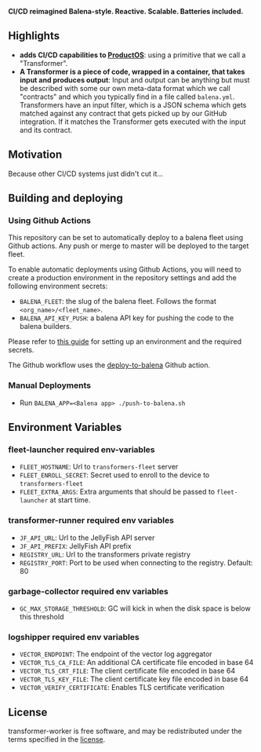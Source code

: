 **CI/CD reimagined Balena-style. Reactive. Scalable. Batteries included.**

## Highlights

- **adds CI/CD capabilities to [ProductOS](https://github.com/product-os/)**: using a primitive that we call a "Transformer". 
- **A Transformer is a piece of code, wrapped in a container, that takes input and produces output**: Input and output can be anything but must be described with some our own meta-data format which we call "contracts" and which you typically find in a file called `balena.yml`. Transformers have an input filter, which is a JSON schema which gets matched against any contract that gets picked up by our GitHub integration. If it matches the Transformer gets executed with the input and its contract.

## Motivation

Because other CI/CD systems just didn't cut it...

## Building and deploying

### Using Github Actions

This repository can be set to automatically deploy to a balena fleet using 
Github actions. Any push or merge to master will be deployed to the target
fleet.

To enable automatic deployments using Github Actions, you will need to create a
production environment in the repository settings and add the following
environment secrets:
* `BALENA_FLEET`: the slug of the balena fleet. Follows the format `<org_name>/<fleet_name>`.
* `BALENA_API_KEY_PUSH`: a balena API key for pushing the code to the balena builders.

Please refer to [this guide][github-repository-environments] for setting up
an environment and the required secrets.

The Github workflow uses the [deploy-to-balena][deploy-to-balena] Github action.

### Manual Deployments

* Run `BALENA_APP=<Balena app> ./push-to-balena.sh`


## Environment Variables

### fleet-launcher required env-variables
* `FLEET_HOSTNAME`: Url to `transformers-fleet` server
* `FLEET_ENROLL_SECRET`: Secret used to enroll to the device to `transformers-fleet`
* `FLEET_EXTRA_ARGS`: Extra arguments that should be passed to `fleet-launcher` at start time. 

### transformer-runner required env variables
* `JF_API_URL`: Url to the JellyFish API server
* `JF_API_PREFIX`: JellyFish API prefix
* `REGISTRY_URL`: Url to the transformers private registry
* `REGISTRY_PORT`: Port to be used when connecting to the registry. Default: 80

### garbage-collector required env variables
* `GC_MAX_STORAGE_THRESHOLD`: GC will kick in when the disk space is below this threshold

### logshipper required env variables
* `VECTOR_ENDPOINT`: The endpoint of the vector log aggregator
* `VECTOR_TLS_CA_FILE`: An additional CA certificate file encoded in base 64
* `VECTOR_TLS_CRT_FILE`: The client certificate file encoded in base 64
* `VECTOR_TLS_KEY_FILE`: The client certificate key file encoded in base 64
* `VECTOR_VERIFY_CERTIFICATE`: Enables TLS certificate verification

## License

transformer-worker is free software, and may be redistributed under the terms specified in the [license](https://github.com/product-os/transformer-worker/blob/master/LICENSE).

[github-repository-environments]: https://docs.github.com/en/actions/deployment/targeting-different-environments/using-environments-for-deployment
[deploy-to-balena]: https://github.com/balena-io/deploy-to-balena-action
